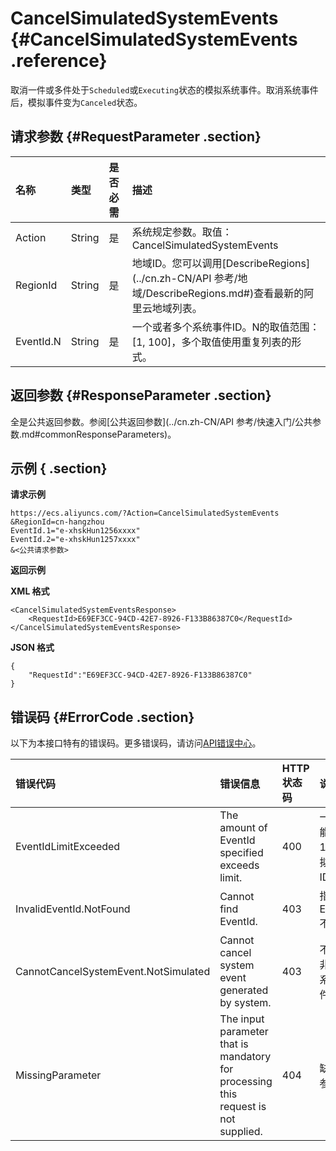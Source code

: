 # CancelSimulatedSystemEvents {#CancelSimulatedSystemEvents .reference}

取消一件或多件处于`Scheduled`或`Executing`状态的模拟系统事件。取消系统事件后，模拟事件变为`Canceled`状态。

## 请求参数 {#RequestParameter .section}

|名称|类型|是否必需|描述|
|:-|:-|:---|:-|
|Action|String|是|系统规定参数。取值：CancelSimulatedSystemEvents|
|RegionId|String|是|地域ID。您可以调用[DescribeRegions](../cn.zh-CN/API 参考/地域/DescribeRegions.md#)查看最新的阿里云地域列表。|
|EventId.N|String|是|一个或者多个系统事件ID。N的取值范围：\[1, 100\]，多个取值使用重复列表的形式。|

## 返回参数 {#ResponseParameter .section}

全是公共返回参数。参阅[公共返回参数](../cn.zh-CN/API 参考/快速入门/公共参数.md#commonResponseParameters)。

## 示例 { .section}

**请求示例** 

```
https://ecs.aliyuncs.com/?Action=CancelSimulatedSystemEvents
&RegionId=cn-hangzhou
EventId.1="e-xhskHun1256xxxx"
EventId.2="e-xhskHun1257xxxx"
&<公共请求参数>
```

**返回示例**

**XML 格式**

```
<CancelSimulatedSystemEventsResponse>
    <RequestId>E69EF3CC-94CD-42E7-8926-F133B86387C0</RequestId>
</CancelSimulatedSystemEventsResponse>
```

**JSON 格式**

```
{
    "RequestId":"E69EF3CC-94CD-42E7-8926-F133B86387C0"
}
```

## 错误码 {#ErrorCode .section}

以下为本接口特有的错误码。更多错误码，请访问[API错误中心](https://error-center.aliyun.com/status/product/Ecs)。

|错误代码|错误信息|HTTP状态码|说明|
|:---|:---|:------|:-|
|EventIdLimitExceeded|The amount of EventId specified exceeds limit.|400|一次最多能设置100个模拟事件ID。|
|InvalidEventId.NotFound|Cannot find EventId.|403|指定的EventId.N不存在。|
|CannotCancelSystemEvent.NotSimulated|Cannot cancel system event generated by system.|403|不能取消非模拟的系统事件。|
|MissingParameter|The input parameter that is mandatory for processing this request is not supplied.|404|缺少必需参数。|

